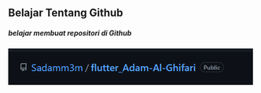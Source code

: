 ## Belajar Tentang Github
##### belajar membuat repositori di Github 
![](Screeshoots/priorita%201.0.png)

